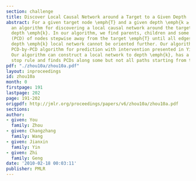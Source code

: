```yaml
---
section: challenge
title: Discover Local Causal Network around a Target to a Given Depth
abstract: For a given target node \emph{T} and a given depth \emph{k ≥ 1}, we propose
  an algorithm for discovering a local causal network around the target \emph{T} to
  depth \emph{k}. In our algorithm, we find parents, children and some descendants
  (PCD) of nodes stepwise away from the target \emph{T} until all edges within the
  depth \emph{k} local network cannot be oriented further. Our algorithm extends the
  PCD-by-PCD algorithm for prediction with intervention presented in Yin et al. (2008).
  Our algorithm can construct a local network to depth \emph{k}, has a more efficient
  stop rule and finds PCDs along some but not all paths starting from the target.
pdf: "./zhou10a/zhou10a.pdf"
layout: inproceedings
id: zhou10a
month: 0
firstpage: 191
lastpage: 202
page: 191-202
origpdf: http://jmlr.org/proceedings/papers/v6/zhou10a/zhou10a.pdf
sections: 
author:
- given: You
  family: Zhou
- given: Changzhang
  family: Wang
- given: Jianxin
  family: Yin
- given: Zhi
  family: Geng
date: '2010-02-18 00:03:11'
publisher: PMLR
---
```

